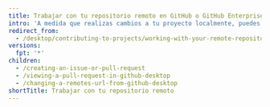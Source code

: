 ```yaml
---
title: Trabajar con tu repositorio remoto en GitHub o GitHub Enterprise
intro: 'A medida que realizas cambios a tu proyecto localmente, puedes mantenerlos actualizados con tu repositorio remoto. En Git, *remoto* hace referencia al servidor donde se almacena tu código. En tu caso, ese servidor es un repositorio en {% data variables.product.prodname_dotcom %} o {% data variables.product.prodname_enterprise %}.'
redirect_from:
  - /desktop/contributing-to-projects/working-with-your-remote-repository-on-github-or-github-enterprise
versions:
  fpt: '*'
children:
  - /creating-an-issue-or-pull-request
  - /viewing-a-pull-request-in-github-desktop
  - /changing-a-remotes-url-from-github-desktop
shortTitle: Trabajar con tu repositorio remoto
---
```


